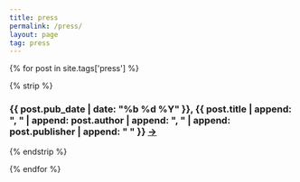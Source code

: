 ```yaml
---
title: press
permalink: /press/
layout: page
tag: press
---
```



{% for post in site.tags['press'] %}

{% strip %}<h3>{{ post.pub_date | date: "%b %d %Y" }}, {{ post.title | append: ", " | append: post.author | append: ", " | append: post.publisher | append: " " }} <a href= "{{post.pub_url}}" target="_blank">→</a></h3>{% endstrip %}

{% endfor %}
